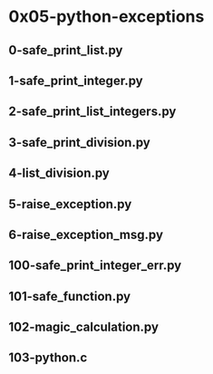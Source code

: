 # 0x05-python-exceptions
## 0-safe_print_list.py
## 1-safe_print_integer.py
## 2-safe_print_list_integers.py
## 3-safe_print_division.py
## 4-list_division.py
## 5-raise_exception.py
## 6-raise_exception_msg.py
## 100-safe_print_integer_err.py
## 101-safe_function.py
## 102-magic_calculation.py
## 103-python.c
